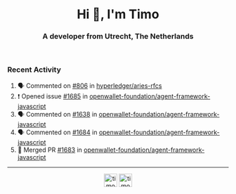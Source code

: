 <h1 align="center">Hi 👋, I'm Timo</h1>
<h3 align="center">A developer from Utrecht, The Netherlands</h3>
<br/>
<!-- https://github.com/rahuldkjain/github-profile-readme-generator --!>

<!--  <p align="left"><img src="https://github-readme-stats.vercel.app/api?username=timoglastra&show_icons=true&count_private=true&" alt="timoglastra" /></p> --!>

<!--
Github language stats
<p align="left"><img src="https://github-readme-stats.vercel.app/api/top-langs/?username=timoglastra&layout=compact" alt="timoglastra" /><p>
-->

<!-- Codestats language stats -->
<!-- <p align="left"><img src="https://codestats-readme.vercel.app/api/top-langs/?username=timoglastra&layout=compact&language_count=12" alt="timoglastra" /><p>    --!>
  
<h3>Recent Activity</h3>

<!--START_SECTION:activity-->
1. 🗣 Commented on [#806](https://github.com/hyperledger/aries-rfcs/issues/806#issuecomment-1873719215) in [hyperledger/aries-rfcs](https://github.com/hyperledger/aries-rfcs)
2. ❗ Opened issue [#1685](https://github.com/openwallet-foundation/agent-framework-javascript/issues/1685) in [openwallet-foundation/agent-framework-javascript](https://github.com/openwallet-foundation/agent-framework-javascript)
3. 🗣 Commented on [#1638](https://github.com/openwallet-foundation/agent-framework-javascript/pull/1638#issuecomment-1873138864) in [openwallet-foundation/agent-framework-javascript](https://github.com/openwallet-foundation/agent-framework-javascript)
4. 🗣 Commented on [#1684](https://github.com/openwallet-foundation/agent-framework-javascript/pull/1684#issuecomment-1871007529) in [openwallet-foundation/agent-framework-javascript](https://github.com/openwallet-foundation/agent-framework-javascript)
5. 🎉 Merged PR [#1683](https://github.com/openwallet-foundation/agent-framework-javascript/pull/1683) in [openwallet-foundation/agent-framework-javascript](https://github.com/openwallet-foundation/agent-framework-javascript)
<!--END_SECTION:activity-->

---

<p align="center">
<a href="https://twitter.com/timoglastra" target="blank"><img align="center" src="https://cdn.jsdelivr.net/npm/simple-icons@3.0.1/icons/twitter.svg" alt="timoglastra" height="30" width="30" /></a>
<a href="https://linkedin.com/in/timoglastra" target="blank"><img align="center" src="https://cdn.jsdelivr.net/npm/simple-icons@3.0.1/icons/linkedin.svg" alt="timoglastra" height="30" width="30" /></a>
</p>




